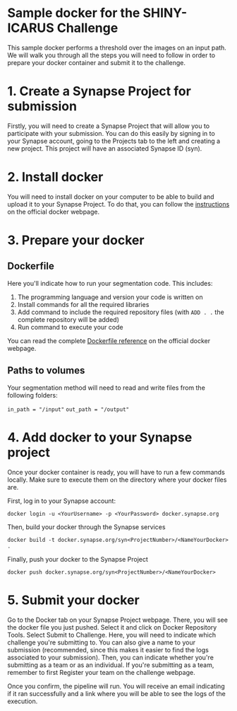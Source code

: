 # Sample docker for the SHINY-ICARUS Challenge

This sample docker performs a threshold over the images on an input path.
We will walk you through all the steps you will need to follow in order to prepare your docker container and submit it to the challenge.

# 1. Create a Synapse Project for submission

Firstly, you will need to create a Synapse Project that will allow you to participate with your submission.
You can do this easily by signing in to your Synapse account, going to the Projects tab to the left and creating a new project.
This project will have an associated Synapse ID (syn<number>).


# 2. Install docker

You will need to install docker on your computer to be able to build and upload it to your Synapse Project.
To do that, you can follow the [instructions](https://docs.docker.com/engine/install/ubuntu/#install-using-the-repository) on the official docker webpage.

# 3. Prepare your docker

## Dockerfile
Here you'll indicate how to run your segmentation code. This includes:
1. The programming language and version your code is written on
1. Install commands for all the required libraries
1. Add command to include the required repository files (with `ADD . .` the complete repository will be added)
1. Run command to execute your code

You can read the complete [Dockerfile reference](https://docs.docker.com/engine/reference/builder/) on the official docker webpage. 

## Paths to volumes

Your segmentation method will need to read and write files from the following folders:

`in_path = "/input"`
`out_path = "/output"`

# 4. Add docker to your Synapse project

Once your docker container is ready, you will have to run a few commands locally. Make sure to execute them on the directory where your docker files are.

First, log in to your Synapse account:

`docker login -u <YourUsername> -p <YourPassword> docker.synapse.org`

Then, build your docker through the Synapse services

`docker build -t docker.synapse.org/syn<ProjectNumber>/<NameYourDocker> .`

Finally, push your docker to the Synapse Project

`docker push docker.synapse.org/syn<ProjectNumber>/<NameYourDocker>`

# 5. Submit your docker

Go to the Docker tab on your Synapse Project webpage. There, you will see the docker file you just pushed.
Select it and click on Docker Repository Tools.
Select Submit to Challenge.
Here, you will need to indicate which challenge you're submitting to. You can also give a name to your submission (recommended, since this makes it easier to find the logs associated to your submission).
Then, you can indicate whether you're submitting as a team or as an individual. If you're submitting as a team, remember to first Register your team on the challenge webpage.

Once you confirm, the pipeline will run. You will receive an email indicating if it ran successfully and a link where you will be able to see the logs of the execution.
